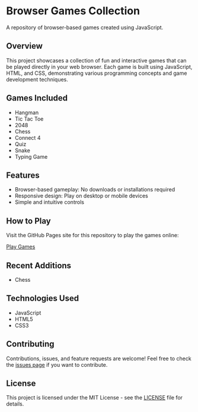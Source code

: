# Browser Games Collection

A repository of browser-based games created using JavaScript.

## Overview

This project showcases a collection of fun and interactive games that can be played directly in your web browser. Each game is built using JavaScript, HTML, and CSS, demonstrating various programming concepts and game development techniques.

## Games Included

- Hangman
- Tic Tac Toe
- 2048
- Chess
- Connect 4
- Quiz
- Snake
- Typing Game


## Features

- Browser-based gameplay: No downloads or installations required
- Responsive design: Play on desktop or mobile devices
- Simple and intuitive controls

## How to Play

Visit the GitHub Pages site for this repository to play the games online:

[Play Games](https://jonasajohansen.github.io/Games/)


## Recent Additions

- Chess
## Technologies Used

- JavaScript
- HTML5
- CSS3

## Contributing

Contributions, issues, and feature requests are welcome! Feel free to check the [issues page](https://github.com/yourusername/games/issues) if you want to contribute.

## License

This project is licensed under the MIT License - see the [LICENSE](LICENSE) file for details.
